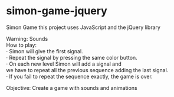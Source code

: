 # simon-game-jquery
Simon Game  this project uses JavaScript and the jQuery library

Warning: Sounds    
How to play:    
· Simon will give the first signal.    
· Repeat the signal by pressing the same color button.    
· On each new level Simon will add a signal and     
we have to repeat all the previous sequence adding the last signal.    
· If you fail to repeat the sequence exactly, the game is over.     

Objective: Create a game with sounds and animations     
